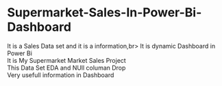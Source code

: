 # Supermarket-Sales-In-Power-Bi-Dashboard
It is a Sales Data set and it is a information,br>
It is dynamic Dashboard in Power Bi<br>
It is My Supermarket Market Sales Project<br>
This Data Set EDA and NUll columan Drop<br>
Very usefull information in Dashboard<br>
